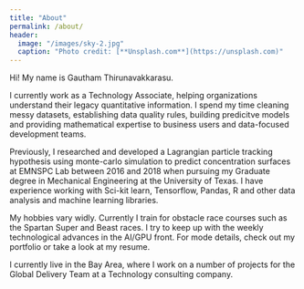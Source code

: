 ```yaml
---
title: "About"
permalink: /about/
header:
  image: "/images/sky-2.jpg"
  caption: "Photo credit: [**Unsplash.com**](https://unsplash.com)"
---
```


Hi! My name is Gautham Thirunavakkarasu.

I currently work as a Technology Associate, helping organizations understand their legacy quantitative information. I spend my time cleaning messy datasets, establishing data quality rules, building predicitve models and providing mathematical expertise to business users and data-focused development teams.

Previously, I researched and developed a Lagrangian particle tracking hypothesis using monte-carlo simulation to predict concentration surfaces at EMNSPC Lab between 2016 and 2018 when pursuing my Graduate degree in Mechanical Engineering at the University of Texas. I have experience working with Sci-kit learn, Tensorflow, Pandas, R and other data analysis and machine learning libraries.

My hobbies vary widly. Currently I train for obstacle race courses such as the Spartan Super and Beast races. I try to keep up with the weekly technological advances in the AI/GPU front. For mode details, check out my portfolio or take a look at my resume.

I currently live in the Bay Area, where I work on a number of projects for the Global Delivery Team at a Technology consulting company.
